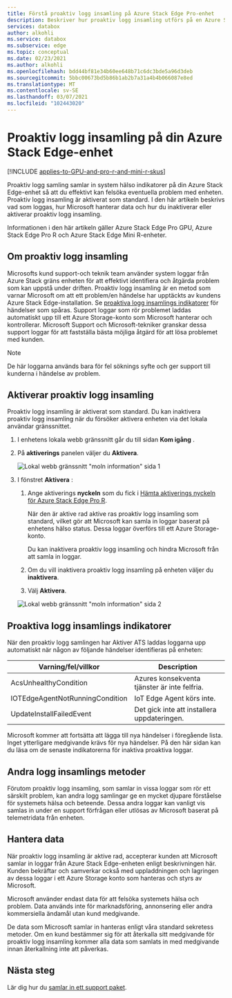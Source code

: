 ```yaml
---
title: Förstå proaktiv logg insamling på Azure Stack Edge Pro-enhet
description: Beskriver hur proaktiv logg insamling utförs på en Azure Stack Edge Pro-enhet och hur du inaktiverar den.
services: databox
author: alkohli
ms.service: databox
ms.subservice: edge
ms.topic: conceptual
ms.date: 02/23/2021
ms.author: alkohli
ms.openlocfilehash: bdd44bf81e34b60ee648b71c6dc3bde5a96d3deb
ms.sourcegitcommit: 5bbc00673bd5b86b1ab2b7a31a4b4b066087e8ed
ms.translationtype: MT
ms.contentlocale: sv-SE
ms.lasthandoff: 03/07/2021
ms.locfileid: "102443020"
---
```

# <a name="proactive-log-collection-on-your-azure-stack-edge-device"></a>Proaktiv logg insamling på din Azure Stack Edge-enhet

[!INCLUDE [applies-to-GPU-and-pro-r-and-mini-r-skus](../../includes/azure-stack-edge-applies-to-gpu-pro-r-mini-r-sku.md)]

Proaktiv logg samling samlar in system hälso indikatorer på din Azure Stack Edge-enhet så att du effektivt kan felsöka eventuella problem med enheten. Proaktiv logg insamling är aktiverat som standard. I den här artikeln beskrivs vad som loggas, hur Microsoft hanterar data och hur du inaktiverar eller aktiverar proaktiv logg insamling. 

Informationen i den här artikeln gäller Azure Stack Edge Pro GPU, Azure Stack Edge Pro R och Azure Stack Edge Mini R-enheter.

## <a name="about-proactive-log-collection"></a>Om proaktiv logg insamling

Microsofts kund support-och teknik team använder system loggar från Azure Stack gräns enheten för att effektivt identifiera och åtgärda problem som kan uppstå under driften. Proaktiv logg insamling är en metod som varnar Microsoft om att ett problem/en händelse har upptäckts av kundens Azure Stack Edge-installation. Se [proaktiva logg insamlings indikatorer](#proactive-log-collection-indicators) för händelser som spåras. Support loggar som rör problemet laddas automatiskt upp till ett Azure Storage-konto som Microsoft hanterar och kontrollerar. Microsoft Support och Microsoft-tekniker granskar dessa support loggar för att fastställa bästa möjliga åtgärd för att lösa problemet med kunden.

> [!NOTE]
> De här loggarna används bara för fel söknings syfte och ger support till kunderna i händelse av problem.


## <a name="enabling-proactive-log-collection"></a>Aktiverar proaktiv logg insamling

Proaktiv logg insamling är aktiverat som standard. Du kan inaktivera proaktiv logg insamling när du försöker aktivera enheten via det lokala användar gränssnittet. 

1. I enhetens lokala webb gränssnitt går du till sidan **Kom igång** .

2. På **aktiverings** panelen väljer du **Aktivera**. 

    ![Lokal webb gränssnitt "moln information" sida 1](./media/azure-stack-edge-pro-r-deploy-activate/activate-1.png)

3. I fönstret **Aktivera** :

   1. Ange aktiverings **nyckeln** som du fick i [Hämta aktiverings nyckeln för Azure Stack Edge Pro R](azure-stack-edge-pro-r-deploy-prep.md#get-the-activation-key).

      När den är aktive rad aktive ras proaktiv logg insamling som standard, vilket gör att Microsoft kan samla in loggar baserat på enhetens hälso status. Dessa loggar överförs till ett Azure Storage-konto. 

      Du kan inaktivera proaktiv logg insamling och hindra Microsoft från att samla in loggar.

   1. Om du vill inaktivera proaktiv logg insamling på enheten väljer du **inaktivera**.

   1. Välj **Aktivera**.

   ![Lokal webb gränssnitt "moln information" sida 2](./media/azure-stack-edge-pro-r-deploy-activate/activate-2.png)

## <a name="proactive-log-collection-indicators"></a>Proaktiva logg insamlings indikatorer

När den proaktiv logg samlingen har Aktiver ATS laddas loggarna upp automatiskt när någon av följande händelser identifieras på enheten:  


|Varning/fel/villkor  |Description  |
|---------|---------|
|AcsUnhealthyCondition     |Azures konsekventa tjänster är inte felfria.         |
|IOTEdgeAgentNotRunningCondition      |IoT Edge Agent körs inte.         |
|UpdateInstallFailedEvent | Det gick inte att installera uppdateringen.        |

 
Microsoft kommer att fortsätta att lägga till nya händelser i föregående lista. Inget ytterligare medgivande krävs för nya händelser. På den här sidan kan du läsa om de senaste indikatorerna för inaktiva proaktiva loggar.    
 

## <a name="other-log-collection-methods"></a>Andra logg insamlings metoder

Förutom proaktiv logg insamling, som samlar in vissa loggar som rör ett särskilt problem, kan andra logg samlingar ge en mycket djupare förståelse för systemets hälsa och beteende. Dessa andra loggar kan vanligt vis samlas in under en support förfrågan eller utlösas av Microsoft baserat på telemetridata från enheten.

## <a name="handling-data"></a>Hantera data

När proaktiv logg insamling är aktive rad, accepterar kunden att Microsoft samlar in loggar från Azure Stack Edge-enheten enligt beskrivningen här. Kunden bekräftar och samverkar också med uppladdningen och lagringen av dessa loggar i ett Azure Storage konto som hanteras och styrs av Microsoft.

Microsoft använder endast data för att felsöka systemets hälsa och problem. Data används inte för marknadsföring, annonsering eller andra kommersiella ändamål utan kund medgivande. 

De data som Microsoft samlar in hanteras enligt våra standard sekretess metoder. Om en kund bestämmer sig för att återkalla sitt medgivande för proaktiv logg insamling kommer alla data som samlats in med medgivande innan återkallning inte att påverkas.

## <a name="next-steps"></a>Nästa steg

Lär dig hur du [samlar in ett support paket](azure-stack-edge-gpu-troubleshoot.md#collect-support-package).